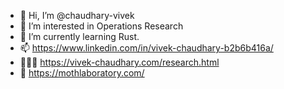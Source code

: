 - 👋 Hi, I’m @chaudhary-vivek
- 📖 I’m interested in Operations Research
- 🦀 I’m currently learning Rust.
- 📫 https://www.linkedin.com/in/vivek-chaudhary-b2b6b416a/
- 👨🏻‍💻 https://vivek-chaudhary.com/research.html
- 🔬 https://mothlaboratory.com/


<!---
chaudhary-vivek/chaudhary-vivek is a ✨ special ✨ repository because its `README.md` (this file) appears on your GitHub profile.
You can click the Preview link to take a look at your changes.
--->
